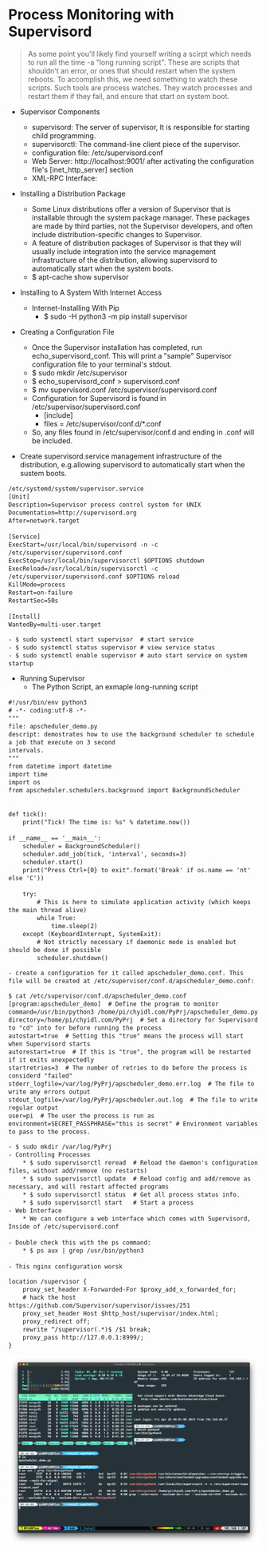Process Monitoring with Supervisord
===================================

> As some point you'll likely find yourself writing a scirpt which needs to run all the time -a "long running script". These are scripts that shouldn't an error, or ones that should restart when the system reboots.
> To accomplish this, we need something to watch these scripts. Such tools are process watches. They watch processes and restart them if they fail, and ensure that start on system boot.

* Supervisor Components
    - supervisord: The server of supervisor, It is responsible for starting child programming.
    - supervisorctl: The command-line client piece of the supervisor.
    - configuration file: /etc/supervisord.conf 
    - Web Server: http://localhost:9001/ after activating the configuration file's [inet_http_server] section
    - XML-RPC Interface: 

* Installing a Distribution Package
    - Some Linux distributions offer a version of Supervisor that is installable through the system package manager. These packages are made by third parties, not the Supervisor developers, and often include distribution-specific changes to Supervisor.
    - A feature of distribution packages of Supervisor is that they will usually include integration into the service management infrastructure of the distribution, allowing supervisord to automatically start when the system boots.
    - $ apt-cache show supervisor 

* Installing to A System With Internet Access 
    - Internet-Installing With Pip
        * $ sudo -H python3 -m pip install supervisor 

* Creating a Configuration File
    - Once the Supervisor installation has completed, run echo_supervisord_conf. This will print a "sample" Supervisor configuration file to your terminal's stdout.
    - $ sudo mkdir /etc/supervisor
    - $ echo_supervisord_conf > supervisord.conf 
    - $ mv supervisord.conf /etc/supervisor/supervisord.conf 
    - Configuration for Supervisord is found in /etc/supervisor/supervisord.conf 
        * [include]
        * files = /etc/supervisor/conf.d/*.conf
    - So, any files found in /etc/supervisor/conf.d and ending in .conf will be included.

* Create supervisord.service management infrastructure of the distribution, e.g.allowing supervisord to automatically start when the sustem boots.
```
/etc/systemd/system/supervisor.service
[Unit]
Description=Supervisor process control system for UNIX
Documentation=http://supervisord.org
After=network.target

[Service]
ExecStart=/usr/local/bin/supervisord -n -c /etc/supervisor/supervisord.conf
ExecStop=/usr/local/bin/supervisorctl $OPTIONS shutdown
ExecReload=/usr/local/bin/supervisorctl -c /etc/supervisor/supervisord.conf $OPTIONS reload
KillMode=process
Restart=on-failure
RestartSec=50s

[Install]
WantedBy=multi-user.target
```
    - $ sudo systemctl start supervisor  # start service 
    - $ sudo systemctl status supervisor # view service status 
    - $ sudo systemctl enable supervisor # auto start service on system startup

* Running Supervisor
    - The Python Script, an exmaple long-running script 
```
#!/usr/bin/env python3
# -*- coding:utf-8 -*- 
"""
file: apscheduler_demo.py
descript: demostrates how to use the background scheduler to schedule a job that execute on 3 second
intervals.
"""
from datetime import datetime 
import time 
import os 
from apscheduler.schedulers.background import BackgroundScheduler


def tick():
    print("Tick! The time is: %s" % datetime.now())

if __name__ == '__main__':
    scheduler = BackgroundScheduler() 
    scheduler.add_job(tick, 'interval', seconds=3)
    scheduler.start()
    print("Press Ctrl+{0} to exit".format('Break' if os.name == 'nt' else 'C'))

    try:
        # This is here to simulate application activity (which keeps the main thread alive)
        while True:
            time.sleep(2)
    except (KeyboardInterrupt, SystemExit):
        # Not strictly necessary if daemonic mode is enabled but should be done if possible 
        scheduler.shutdown()
```
    - create a configuration for it called apscheduler_demo.conf. This file will be created at /etc/supervisor/conf.d/apscheduler_demo.conf:
```
$ cat /etc/supervisor/conf.d/apscheduler_demo.conf
[program:apscheduler_demo]  # Define the program to monitor 
command=/usr/bin/python3 /home/pi/chyidl.com/PyPrj/apscheduler_demo.py
directory=/home/pi/chyidl.com/PyPrj  # Set a directory for Supervisord to "cd" into for before running the process
autostart=true  # Setting this "true" means the process will start when Supervisord starts 
autorestart=true  # If this is "true", the program will be restarted if it exits unexpectedly 
startretries=3  # The number of retries to do before the process is considerd "failed"
stderr_logfile=/var/log/PyPrj/apscheduler_demo.err.log  # The file to write any errors output 
stdout_logfile=/var/log/PyPrj/apscheduler.out.log  # The file to write regular output 
user=pi  # The user the process is run as 
environment=SECRET_PASSPHRASE="this is secret" # Environment variables to pass to the process.
```
    - $ sudo mkdir /var/log/PyPrj
    - Controlling Processes
        * $ sudo supervisorctl reread  # Reload the daemon's configuration files, without add/remove (no restarts) 
        * $ sudo supervisorctl update  # Reload config and add/remove as necessary, and will restart affected programs
        * $ sudo supervisorctl status  # Get all process status info.
        * $ sudo supervisorctl start   # Start a process 
    - Web Interface 
        * We can configure a web interface which comes with Supervisord, Inside of /etc/supervisord.conf 

    - Double check this with the ps command:
        * $ ps aux | grep /usr/bin/python3 
    
    - This nginx configuration worsk 
```
location /supervisor {
    proxy_set_header X-Forwarded-For $proxy_add_x_forwarded_for;
    # hack the host https://github.com/Supervisor/supervisor/issues/251
    proxy_set_header Host $http_host/supervisor/index.html;
    proxy_redirect off;
    rewrite ^/supervisor(.*)$ /$1 break;
    proxy_pass http://127.0.0.1:8999/;
}
```

![supervisord](/imgs/ilikeit/SupervisordCrashCourse/supervisord.png?raw=true)
